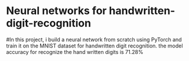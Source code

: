 # Neural networks for handwritten-digit-recognition
#In this project, i build a neural network from scratch using PyTorch and train it on
the MNIST dataset for handwritten digit recognition.
the model accuracy for recognize the hand written digits is 71.28%
